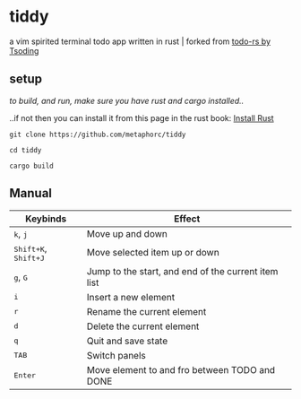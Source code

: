 # tiddy
a vim spirited terminal todo app written in rust | forked from [todo-rs by Tsoding](https://github.com/tsoding/todo-rs)

## setup
*to build, and run, make sure you have rust and cargo installed..*

..if not then you can install it from this page in the rust book: [Install Rust](https://doc.rust-lang.org/book/ch01-01-installation.html)

```console 
git clone https://github.com/metaphorc/tiddy

cd tiddy

cargo build
```
## Manual

|Keybinds|Effect|
|---|---|
|<kbd>k</kbd>, <kbd>j</kbd>|Move up and down|
|<kbd>Shift+K</kbd>, <kbd>Shift+J</kbd>|Move selected item up or down|
|<kbd>g</kbd>, <kbd>G</kbd> | Jump to the start, and end of the current item list|
|<kbd>i</kbd>|Insert a new element|
|<kbd>r</kbd>|Rename the current element|
|<kbd>d</kbd>|Delete the current element|
|<kbd>q</kbd>|Quit and save state|
|<kbd>TAB</kbd>|Switch panels|
|<kbd>Enter</kbd>|Move element to and fro between TODO and DONE|
